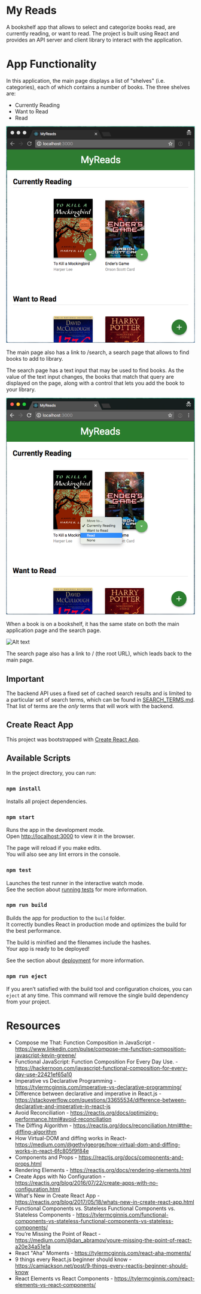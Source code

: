 # My Reads

A bookshelf app that allows to select and categorize books read, are currently reading, or want to read. The project is built using React and provides an API server and client library to interact with the application.

# App Functionality

In this application, the main page displays a list of "shelves" (i.e. categories), each of which contains a number of books. The three shelves are:

- Currently Reading
- Want to Read
- Read

![Alt text](images/react-project1-a.png?raw=true "Image 1")

The main page also has a link to /search, a search page that allows to find books to add to library.

The search page has a text input that may be used to find books. As the value of the text input changes, the books that match that query are displayed on the page, along with a control that lets you add the book to your library.

![Alt text](images/react-project1-b.png?raw=true "Image 2")

When a book is on a bookshelf, it has the same state on both the main application page and the search page.

![Alt text](images/correct-use-of-state.png?raw=true "Image 3")

The search page also has a link to / (the root URL), which leads back to the main page.

## Important

The backend API uses a fixed set of cached search results and is limited to a particular set of search terms, which can be found in [SEARCH_TERMS.md](SEARCH_TERMS.md). That list of terms are the _only_ terms that will work with the backend.

## Create React App

This project was bootstrapped with [Create React App](https://github.com/facebook/create-react-app).

## Available Scripts

In the project directory, you can run:

### `npm install`

Installs all project dependencies.

### `npm start`

Runs the app in the development mode.<br />
Open [http://localhost:3000](http://localhost:3000) to view it in the browser.

The page will reload if you make edits.<br />
You will also see any lint errors in the console.

### `npm test`

Launches the test runner in the interactive watch mode.<br />
See the section about [running tests](https://facebook.github.io/create-react-app/docs/running-tests) for more information.

### `npm run build`

Builds the app for production to the `build` folder.<br />
It correctly bundles React in production mode and optimizes the build for the best performance.

The build is minified and the filenames include the hashes.<br />
Your app is ready to be deployed!

See the section about [deployment](https://facebook.github.io/create-react-app/docs/deployment) for more information.

### `npm run eject`

If you aren’t satisfied with the build tool and configuration choices, you can `eject` at any time. This command will remove the single build dependency from your project.

# Resources

- Compose me That: Function Composition in JavaScript - https://www.linkedin.com/pulse/compose-me-function-composition-javascript-kevin-greene/
- Functional JavaScript: Function Composition For Every Day Use. - https://hackernoon.com/javascript-functional-composition-for-every-day-use-22421ef65a10
- Imperative vs Declarative Programming - https://tylermcginnis.com/imperative-vs-declarative-programming/
- Difference between declarative and imperative in React.js - https://stackoverflow.com/questions/33655534/difference-between-declarative-and-imperative-in-react-js
- Avoid Reconciliation - https://reactjs.org/docs/optimizing-performance.html#avoid-reconciliation
- The Diffing Algorithm - https://reactjs.org/docs/reconciliation.html#the-diffing-algorithm
- How Virtual-DOM and diffing works in React- https://medium.com/@gethylgeorge/how-virtual-dom-and-diffing-works-in-react-6fc805f9f84e
- Components and Props - https://reactjs.org/docs/components-and-props.html
- Rendering Elements - https://reactjs.org/docs/rendering-elements.html
- Create Apps with No Configuration - https://reactjs.org/blog/2016/07/22/create-apps-with-no-configuration.html
- What's New in Create React App - https://reactjs.org/blog/2017/05/18/whats-new-in-create-react-app.html
- Functional Components vs. Stateless Functional Components vs. Stateless Components - https://tylermcginnis.com/functional-components-vs-stateless-functional-components-vs-stateless-components/
- You’re Missing the Point of React - https://medium.com/@dan_abramov/youre-missing-the-point-of-react-a20e34a51e1a
- React "Aha" Moments - https://tylermcginnis.com/react-aha-moments/
- 9 things every React.js beginner should know - https://camjackson.net/post/9-things-every-reactjs-beginner-should-know
- React Elements vs React Components - https://tylermcginnis.com/react-elements-vs-react-components/
